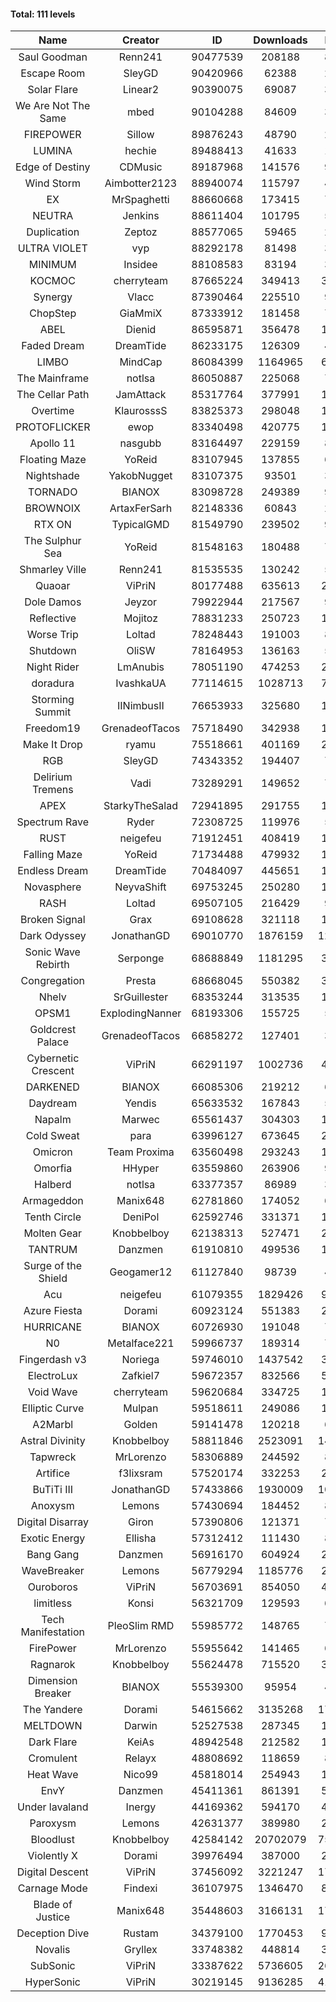 #### Total: 111 levels

| Name | Creator | ID | Downloads | Likes |
|:---:|:---:|:---:|:---:|:---:|
| Saul Goodman | Renn241 | 90477539 | 208188 | 8517
| Escape Room | SleyGD | 90420966 | 62388 | 2420
| Solar Flare | Linear2 | 90390075 | 69087 | 3445
| We Are Not The Same | mbed | 90104288 | 84609 | 3090
| FIREPOWER | Sillow | 89876243 | 48790 | 2077
| LUMINA | hechie | 89488413 | 41633 | 1888
| Edge of Destiny | CDMusic | 89187968 | 141576 | 9757
| Wind Storm | Aimbotter2123 | 88940074 | 115797 | 4090
| EX | MrSpaghetti | 88660668 | 173415 | 7836
| NEUTRA | Jenkins | 88611404 | 101795 | 5935
| Duplication | Zeptoz | 88577065 | 59465 | 2896
| ULTRA VIOLET | vyp | 88292178 | 81498 | 3570
| MINIMUM | Insidee | 88108583 | 83194 | 3359
| KOCMOC | cherryteam | 87665224 | 349413 | 36786
| Synergy | Vlacc | 87390464 | 225510 | 9317
| ChopStep | GiaMmiX | 87333912 | 181458 | 7178
| ABEL | Dienid | 86595871 | 356478 | 14241
| Faded Dream | DreamTide | 86233175 | 126309 | 4354
| LIMBO | MindCap | 86084399 | 1164965 | 67730
| The Mainframe | notlsa | 86050887 | 225068 | 7709
| The Cellar Path | JamAttack | 85317764 | 377991 | 12710
| Overtime | KlaurosssS | 83825373 | 298048 | 12751
| PROTOFLICKER | ewop | 83340498 | 420775 | 12395
| Apollo 11 | nasgubb | 83164497 | 229159 | 8687
| Floating Maze | YoReid | 83107945 | 137855 | 6275
| Nightshade | YakobNugget | 83107375 | 93501 | 3803
| TORNADO | BIANOX | 83098728 | 249389 | 9776
| BROWNOIX | ArtaxFerSarh | 82148336 | 60843 | 2420
| RTX ON | TypicalGMD | 81549790 | 239502 | 9458
| The Sulphur Sea | YoReid | 81548163 | 180488 | 7824
| Shmarley Ville | Renn241 | 81535535 | 130242 | 5594
| Quaoar | ViPriN | 80177488 | 635613 | 28955
| Dole Damos | Jeyzor | 79922944 | 217567 | 9213
| Reflective | Mojitoz | 78831233 | 250723 | 11317
| Worse Trip | Loltad | 78248443 | 191003 | 8121
| Shutdown | OliSW | 78164953 | 136163 | 5774
| Night Rider | LmAnubis | 78051190 | 474253 | 24587
| doradura | IvashkaUA | 77114615 | 1028713 | 79060
| Storming Summit | IINimbusII | 76653933 | 325680 | 16514
| Freedom19 | GrenadeofTacos | 75718490 | 342938 | 18884
| Make It Drop | ryamu | 75518661 | 401169 | 23061
| RGB | SleyGD | 74343352 | 194407 | 7932
| Delirium Tremens | Vadi | 73289291 | 149652 | 7212
| APEX | StarkyTheSalad | 72941895 | 291755 | 11431
| Spectrum Rave | Ryder | 72308725 | 119976 | 5543
| RUST | neigefeu | 71912451 | 408419 | 18006
| Falling Maze | YoReid | 71734488 | 479932 | 18018
| Endless Dream | DreamTide | 70484097 | 445651 | 18561
| Novasphere | NeyvaShift | 69753245 | 250280 | 11759
| RASH | Loltad | 69507105 | 216429 | 9442
| Broken Signal | Grax | 69108628 | 321118 | 12814
| Dark Odyssey | JonathanGD | 69010770 | 1876159 | 127708
| Sonic Wave Rebirth | Serponge | 68688849 | 1181295 | 34007
| Congregation | Presta | 68668045 | 550382 | 31595
| Nhelv | SrGuillester | 68353244 | 313535 | 16395
| OPSM1 | ExplodingNanner | 68193306 | 155725 | 5070
| Goldcrest Palace | GrenadeofTacos | 66858272 | 127401 | 3870
| Cybernetic Crescent | ViPriN | 66291197 | 1002736 | 42632
| DARKENED | BIANOX | 66085306 | 219212 | 6903
| Daydream | Yendis | 65633532 | 167843 | 5845
| Napalm | Marwec | 65561437 | 304303 | 18471
| Cold Sweat | para | 63996127 | 673645 | 23549
| Omicron | Team Proxima | 63560498 | 293243 | 15960
| Omorfia | HHyper | 63559860 | 263906 | 9909
| Halberd | notlsa | 63377357 | 86989 | 3720
| Armageddon | Manix648 | 62781860 | 174052 | 6459
| Tenth Circle | DeniPol | 62592746 | 331371 | 15830
| Molten Gear | Knobbelboy | 62138313 | 527471 | 23460
| TANTRUM | Danzmen | 61910810 | 499536 | 17879
| Surge of the Shield | Geogamer12 | 61127840 | 98739 | 4502
| Acu | neigefeu | 61079355 | 1829426 | 91544
| Azure Fiesta | Dorami | 60923124 | 551383 | 23874
| HURRICANE | BIANOX | 60726930 | 191048 | 7485
| N0 | Metalface221 | 59966737 | 189314 | 7025
| Fingerdash v3 | Noriega | 59746010 | 1437542 | 38279
| ElectroLux | Zafkiel7 | 59672357 | 832566 | 50771
| Void Wave | cherryteam | 59620684 | 334725 | 17775
| Elliptic Curve | Mulpan | 59518611 | 249086 | 10049
| A2Marbl | Golden | 59141478 | 120218 | 6146
| Astral Divinity | Knobbelboy | 58811846 | 2523091 | 148489
| Tapwreck | MrLorenzo | 58306889 | 244592 | 8125
| Artifice | f3lixsram | 57520174 | 332253 | 21831
| BuTiTi III | JonathanGD | 57433866 | 1930009 | 100602
| Anoxysm | Lemons | 57430694 | 184452 | 8800
| Digital Disarray | Giron | 57390806 | 121371 | 7135
| Exotic Energy | Ellisha | 57312412 | 111430 | 8060
| Bang Gang | Danzmen | 56916170 | 604924 | 25467
| WaveBreaker | Lemons | 56779294 | 1185776 | 26543
| Ouroboros | ViPriN | 56703691 | 854050 | 45286
| limitless | Konsi | 56321709 | 129593 | 6791
| Tech Manifestation | PleoSlim RMD | 55985772 | 148765 | 7962
| FirePower | MrLorenzo | 55955642 | 141465 | 6043
| Ragnarok | Knobbelboy | 55624478 | 715520 | 37675
| Dimension Breaker | BIANOX | 55539300 | 95954 | 4207
| The Yandere | Dorami | 54615662 | 3135268 | 176998
| MELTDOWN | Darwin | 52527538 | 287345 | 16387
| Dark Flare | KeiAs | 48942548 | 212582 | 10465
| Cromulent | Relayx | 48808692 | 118659 | 8712
| Heat Wave | Nico99 | 45818014 | 254943 | 15238
| EnvY | Danzmen | 45411361 | 861391 | 51285
| Under lavaland | Inergy | 44169362 | 594170 | 40205
| Paroxysm | Lemons | 42631377 | 389980 | 21634
| Bloodlust | Knobbelboy | 42584142 | 20702079 | 753370
| Violently X | Dorami | 39976494 | 387000 | 23030
| Digital Descent | ViPriN | 37456092 | 3221247 | 177777
| Carnage Mode | Findexi | 36107975 | 1346470 | 80791
| Blade of Justice | Manix648 | 35448603 | 3166131 | 175205
| Deception Dive | Rustam | 34379100 | 1770453 | 91001
| Novalis | Gryllex | 33748382 | 448814 | 30085
| SubSonic | ViPriN | 33387622 | 5736605 | 266445
| HyperSonic | ViPriN | 30219145 | 9136285 | 410815
